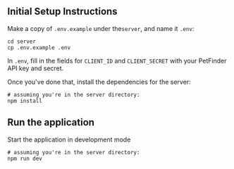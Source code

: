 ## Initial Setup Instructions

Make a copy of `.env.example` under the`server`, and name it `.env`:

```
cd server
cp .env.example .env
```

In `.env`, fill in the fields for `CLIENT_ID` and `CLIENT_SECRET` with your
PetFinder API key and secret.

Once you've done that, install the dependencies for the server:

```
# assuming you're in the server directory:
npm install
```

## Run the application

Start the application in development mode

```
# assuming you're in the server directory:
npm run dev
```
